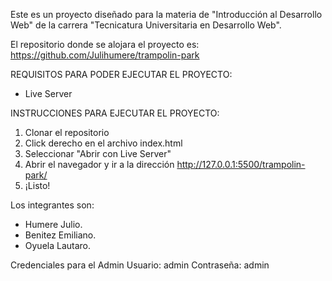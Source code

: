 Este es un proyecto diseñado para la materia de "Introducción al Desarrollo Web" de la carrera "Tecnicatura Universitaria en Desarrollo Web".

El repositorio donde se alojara el proyecto es: https://github.com/Julihumere/trampolin-park

REQUISITOS PARA PODER EJECUTAR EL PROYECTO:

- Live Server

INSTRUCCIONES PARA EJECUTAR EL PROYECTO:

1. Clonar el repositorio
2. Click derecho en el archivo index.html
3. Seleccionar "Abrir con Live Server"
4. Abrir el navegador y ir a la dirección http://127.0.0.1:5500/trampolin-park/
5. ¡Listo!

Los integrantes son:

- Humere Julio.
- Benitez Emiliano.
- Oyuela Lautaro.

Credenciales para el Admin
Usuario: admin
Contraseña: admin
